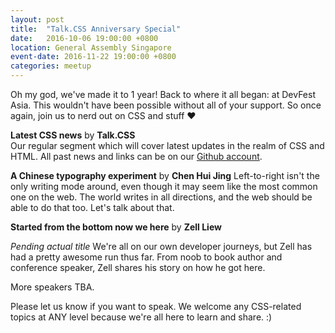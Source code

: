 ```yaml
---
layout: post
title:  "Talk.CSS Anniversary Special"
date:   2016-10-06 19:00:00 +0800
location: General Assembly Singapore
event-date: 2016-11-22 19:00:00 +0800
categories: meetup
---
```

Oh my god, we've made it to 1 year! Back to where it all began: at DevFest Asia. This wouldn't have been possible without all of your support. So once again, join us to nerd out on CSS and stuff ❤️

**Latest CSS news** by **Talk.CSS**  
Our regular segment which will cover latest updates in the realm of CSS and HTML. All past news and links can be on our [Github account](https://github.com/SingaporeCSS/slides/tree/gh-pages/notes).

**A Chinese typography experiment** by **Chen Hui Jing**
Left-to-right isn't the only writing mode around, even though it may seem like the most common one on the web. The world writes in all directions, and the web should be able to do that too. Let's talk about that.

**Started from the bottom now we here** by **Zell Liew**

*Pending actual title*
We're all on our own developer journeys, but Zell has had a pretty awesome run thus far. From noob to book author and conference speaker, Zell shares his story on how he got here.

More speakers TBA.

Please let us know if you want to speak. We welcome any CSS-related topics at ANY level because we're all here to learn and share. :)
